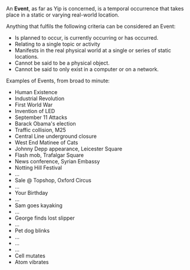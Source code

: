 An **Event**, as far as Yip is concerned, is a temporal occurrence that takes place in a static or varying real-world location.

Anything that fulfils the following criteria can be considered an Event:

 * Is planned to occur, is currently occurring or has occurred.
 * Relating to a single topic or activity
 * Manifests in the real physical world at a single or series of static locations.
 * Cannot be said to be a physical object.
 * Cannot be said to only exist in a computer or on a network.

Examples of Events, from broad to minute:

 * Human Existence
 * Industrial Revolution
 * First World War
 * Invention of LED
 * September 11 Attacks
 * Barack Obama's election
 * Traffic collision, M25
 * Central Line underground closure
 * West End Matinee of Cats
 * Johnny Depp appearance, Leicester Square
 * Flash mob, Trafalgar Square
 * News conference, Syrian Embassy
 * Notting Hill Festival
 * ...
 * Sale @ Topshop, Oxford Circus
 * ...
 * Your Birthday
 * ...
 * Sam goes kayaking
 * ...
 * George finds lost slipper
 * ...
 * Pet dog blinks
 * ...
 * ...
 * ...
 * Cell mutates
 * Atom vibrates
